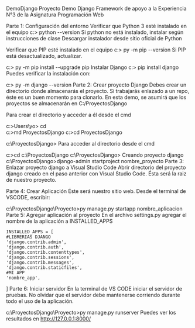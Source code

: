 DemoDjango
Proyecto Demo Django Framework de apoyo a la Experiencia N°3 de la Asignatura Programación Web

Parte 1: Configuración del entorno
Verificar que Python 3 esté instalado en el equipo
c:\> python --version
Si python no está instalado, instalar según instrucciones de clase Descargar instalador desde sitio oficial de Python

Verificar que PIP esté instalado en el equipo
c:\> py -m pip --version
Si PIP está desactualizado, actualizar.

c:\> py -m pip install --upgrade pip
Instalar Django
c:\> pip install django
Puedes verificar la instalación con:

c:\> py -m django --version
Parte 2: Crear proyecto Django
Debes crear un directorio donde almacenarás el proyecto. Si trabajarás enlazado a un repo, éste es un buen momento para clonarlo. En esta demo, se asumirá que los proyectos se almacenarán en C:/ProyectosDjango

Para crear el directorio y acceder a él desde el cmd

c:\>Users\yo> cd\
c:\>md ProyectosDjango
c:\>cd ProyectosDjango 

c:\ProyectosDjango>
Para acceder al directorio desde el cmd

c:\>cd c:\ProyectosDjango
c:\ProyectosDjango>
Creando proyecto django
c:\ProyectosDjango>django-admin startproject nombre_proyecto
Parte 3: Enlazar proyecto django a Visual Studio Code
Abrir directorio del proyecto django creado en el paso anterior con Visual Studio Code. Ésta será la raiz de nuestro proyecto.

Parte 4: Crear Aplicación
Éste será nuestro sitio web. Desde el terminal de VSCODE, escribir:

c:\ProyectosDjango\Proyecto>py manage.py startapp nombre_aplicacion
Parte 5: Agregar aplicación al proyecto
En el archivo settings.py agregar el nombre de la aplicación a INSTALLED_APPS

    INSTALLED_APPS = [
    #LIBRERIAS DJANGO
    'django.contrib.admin',
    'django.contrib.auth',
    'django.contrib.contenttypes',
    'django.contrib.sessions',
    'django.contrib.messages',
    'django.contrib.staticfiles',
    #MI APP
    'nombre_app',
]
Parte 6: Iniciar servidor
En la terminal de VS CODE iniciar el servidor de pruebas. No olvidar que el servidor debe mantenerse corriendo durante todo el uso de la aplicación.

c:\ProyectosDjango\Proyecto>py manage.py runserver
Puedes ver los resultados en http://127.0.0.1:8000/
